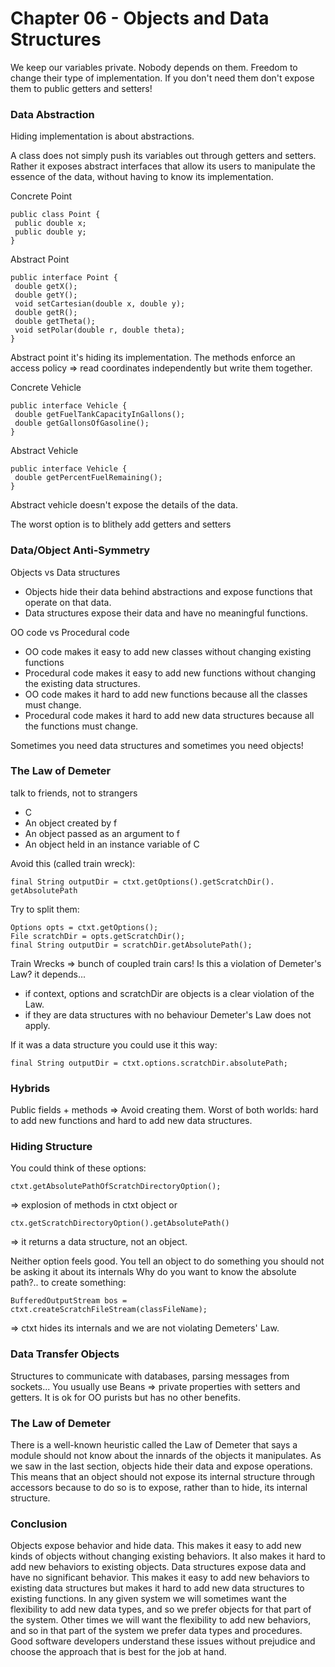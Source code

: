 # Chapter 06 - Objects and Data Structures

We keep our variables private. Nobody depends on them. Freedom to change their type of implementation. If you don't need them don't expose them to public getters and setters!

### Data Abstraction
Hiding implementation is about abstractions.

A class does not simply push its variables out through getters and setters. Rather it exposes abstract interfaces that allow its users to manipulate the essence of the data, without having to know its implementation.

Concrete Point
```
public class Point {
 public double x;
 public double y;
}
```

Abstract Point
```
public interface Point {
 double getX();
 double getY();
 void setCartesian(double x, double y);
 double getR();
 double getTheta();
 void setPolar(double r, double theta);
}
```

Abstract point it's hiding its implementation. The methods enforce an access policy => read coordinates independently but write them together.

Concrete Vehicle

```
public interface Vehicle {
 double getFuelTankCapacityInGallons();
 double getGallonsOfGasoline();
}
```

Abstract Vehicle

```
public interface Vehicle {
 double getPercentFuelRemaining();
}
```
Abstract vehicle doesn't expose the details of the data.

The worst option is to blithely add getters and setters

### Data/Object Anti-Symmetry
Objects vs Data structures
- Objects hide their data behind abstractions and expose functions that operate on that data.
- Data structures expose their data and have no meaningful functions.

OO code vs Procedural code
- OO code makes it easy to add new classes without changing existing functions
- Procedural code makes it easy to add new functions without changing the existing data structures. 
- OO code makes it hard to add new functions because all the classes must change.
- Procedural code makes it hard to add new data structures because all the functions must change.

Sometimes you need data structures and sometimes you need objects!

### The Law of Demeter
talk to friends, not to strangers

- C
- An object created by f
- An object passed as an argument to f
- An object held in an instance variable of C

Avoid this (called train wreck):
```
final String outputDir = ctxt.getOptions().getScratchDir().
getAbsolutePath
```

Try to split them:
```
Options opts = ctxt.getOptions();
File scratchDir = opts.getScratchDir();
final String outputDir = scratchDir.getAbsolutePath();
```

Train Wrecks
=> bunch of coupled train cars! Is this a violation of Demeter's Law? it depends...
- if context, options and scratchDir are objects is a clear violation of the Law. 
- if they are data structures with no behaviour Demeter's Law does not apply.

If it was a data structure you could use it this way:
```
final String outputDir = ctxt.options.scratchDir.absolutePath;
```

### Hybrids
Public fields + methods => Avoid creating them. Worst of both worlds: hard to add new functions and hard to add new data structures.

### Hiding Structure
You could think of these options:
```
ctxt.getAbsolutePathOfScratchDirectoryOption();
```

=> explosion of methods in ctxt object or
```
ctx.getScratchDirectoryOption().getAbsolutePath()
```
=> it returns a data structure, not an object.

Neither option feels good.
You tell an object to do something you should not be asking it about its internals Why do you want to know the absolute path?.. to create something:
```
BufferedOutputStream bos = ctxt.createScratchFileStream(classFileName);
```
=> ctxt hides its internals and we are not violating Demeters' Law.

### Data Transfer Objects
Structures to communicate with databases, parsing messages from sockets...
You usually use Beans => private properties with setters and getters. It is ok for OO purists but has no other benefits.

### The Law of Demeter
There is a well-known heuristic called the Law of Demeter that says a module should not know about the innards of the objects it manipulates. As we saw in the last section, objects hide their data and expose operations. This means that an object should not expose its internal structure through accessors because to do so is to expose, rather than to hide, its internal structure.

### Conclusion
Objects expose behavior and hide data. This makes it easy to add new kinds of objects without changing existing behaviors. It also makes it hard to add new behaviors to existing objects. Data structures expose data and have no significant behavior. This makes it easy to add new behaviors to existing data structures but makes it hard to add new data structures to existing functions.
In any given system we will sometimes want the flexibility to add new data types, and so we prefer objects for that part of the system. Other times we will want the flexibility to add new behaviors, and so in that part of the system we prefer data types and procedures. Good software developers understand these issues without prejudice and choose the approach that is best for the job at hand.



